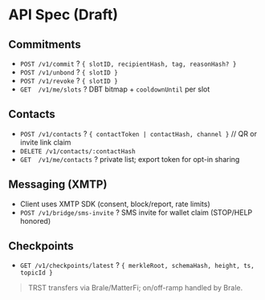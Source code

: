 # API Spec (Draft)

## Commitments
- `POST /v1/commit` ? `{ slotID, recipientHash, tag, reasonHash? }`
- `POST /v1/unbond` ? `{ slotID }`
- `POST /v1/revoke` ? `{ slotID }`
- `GET  /v1/me/slots` ? DBT bitmap + `cooldownUntil` per slot

## Contacts
- `POST /v1/contacts` ? `{ contactToken | contactHash, channel }`  // QR or invite link claim
- `DELETE /v1/contacts/:contactHash`
- `GET  /v1/me/contacts` ? private list; export token for opt-in sharing

## Messaging (XMTP)
- Client uses XMTP SDK (consent, block/report, rate limits)
- `POST /v1/bridge/sms-invite` ? SMS invite for wallet claim (STOP/HELP honored)

## Checkpoints
- `GET /v1/checkpoints/latest` ? `{ merkleRoot, schemaHash, height, ts, topicId }`

> TRST transfers via Brale/MatterFi; on/off-ramp handled by Brale.
